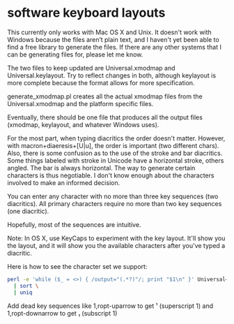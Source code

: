 # software keyboard layouts

This currently only works with Mac OS X and Unix. It doesn't work with Windows because the files aren’t plain text, and I haven't yet been able to find a free library to generate the files. If there are any other systems that I can be generating files for, please let me know.

The two files to keep updated are Universal.xmodmap and Universal.keylayout. Try to reflect changes in both, although keylayout is
more complete because the format allows for more specification.

generate_xmodmap.pl creates all the actual xmodmap files from the
Universal.xmodmap and the platform specific files.

Eventually, there should be one file that produces all the output files (xmodmap, keylayout, and whatever Windows uses).

For the most part, when typing diacritics the order doesn't matter. However,
with macron+diaeresis+[U|u], the order is important (two different chars).
Also, there is some confusion as to the use of the stroke and bar
diacritics. Some things labeled with stroke in Unicode have a horizontal
stroke, others angled. The bar is always horizontal. The way to generate
certain characters is thus negotiable. I don't know enough about the
characters involved to make an informed decision.

You can enter any character with no more than three key sequences (two
diacritics). All primary characters require no more than two key
sequences (one diacritic).

Hopefully, most of the sequences are intuitive.

Note: In OS X, use KeyCaps to experiment with the key layout. It'll show you the layout, and it will show you the available characters after you've typed a diacritic.

Here is how to see the character set we support:

```bash
perl -e 'while ($_ = <>) { /output="(.*?)"/; print "$1\n" }' Universal—Dvorak.keylayout \
  | sort \
  | uniq
```

Add dead key sequences like 1,ropt-uparrow to get ¹ (superscript 1) and 1,ropt-downarrow to get ₁ (subscript 1)
